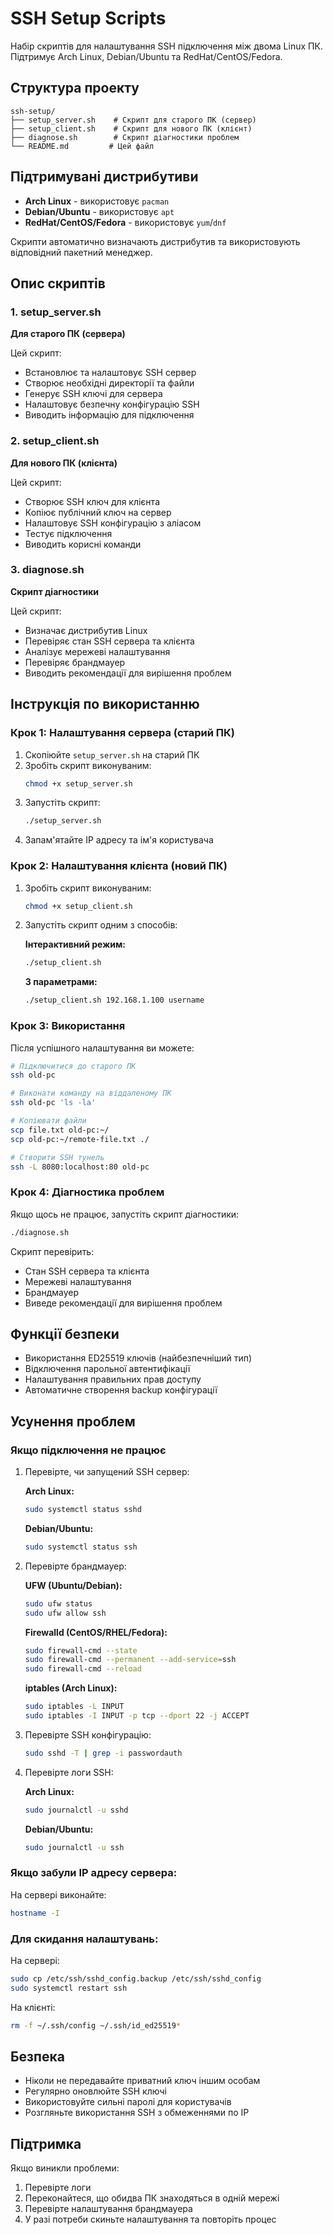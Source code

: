 # SSH Setup Scripts

Набір скриптів для налаштування SSH підключення між двома Linux ПК.
Підтримує Arch Linux, Debian/Ubuntu та RedHat/CentOS/Fedora.

## Структура проекту

```
ssh-setup/
├── setup_server.sh    # Скрипт для старого ПК (сервер)
├── setup_client.sh    # Скрипт для нового ПК (клієнт)
├── diagnose.sh        # Скрипт діагностики проблем
└── README.md         # Цей файл
```

## Підтримувані дистрибутиви

- **Arch Linux** - використовує `pacman`
- **Debian/Ubuntu** - використовує `apt`
- **RedHat/CentOS/Fedora** - використовує `yum`/`dnf`

Скрипти автоматично визначають дистрибутив та використовують відповідний пакетний менеджер.

## Опис скриптів

### 1. setup_server.sh
**Для старого ПК (сервера)**

Цей скрипт:
- Встановлює та налаштовує SSH сервер
- Створює необхідні директорії та файли
- Генерує SSH ключі для сервера
- Налаштовує безпечну конфігурацію SSH
- Виводить інформацію для підключення

### 2. setup_client.sh

**Для нового ПК (клієнта)**

Цей скрипт:
- Створює SSH ключ для клієнта
- Копіює публічний ключ на сервер
- Налаштовує SSH конфігурацію з аліасом
- Тестує підключення
- Виводить корисні команди

### 3. diagnose.sh

**Скрипт діагностики**

Цей скрипт:
- Визначає дистрибутив Linux
- Перевіряє стан SSH сервера та клієнта
- Аналізує мережеві налаштування
- Перевіряє брандмауер
- Виводить рекомендації для вирішення проблем

## Інструкція по використанню

### Крок 1: Налаштування сервера (старий ПК)

1. Скопіюйте `setup_server.sh` на старий ПК
2. Зробіть скрипт виконуваним:
   ```bash
   chmod +x setup_server.sh
   ```
3. Запустіть скрипт:
   ```bash
   ./setup_server.sh
   ```
4. Запам'ятайте IP адресу та ім'я користувача

### Крок 2: Налаштування клієнта (новий ПК)

1. Зробіть скрипт виконуваним:
   ```bash
   chmod +x setup_client.sh
   ```
2. Запустіть скрипт одним з способів:
   
   **Інтерактивний режим:**
   ```bash
   ./setup_client.sh
   ```
   
   **З параметрами:**
   ```bash
   ./setup_client.sh 192.168.1.100 username
   ```

### Крок 3: Використання

Після успішного налаштування ви можете:

```bash
# Підключитися до старого ПК
ssh old-pc

# Виконати команду на віддаленому ПК
ssh old-pc 'ls -la'

# Копіювати файли
scp file.txt old-pc:~/
scp old-pc:~/remote-file.txt ./

# Створити SSH тунель
ssh -L 8080:localhost:80 old-pc
```

### Крок 4: Діагностика проблем

Якщо щось не працює, запустіть скрипт діагностики:

```bash
./diagnose.sh
```

Скрипт перевірить:
- Стан SSH сервера та клієнта
- Мережеві налаштування
- Брандмауер
- Виведе рекомендації для вирішення проблем

## Функції безпеки

- Використання ED25519 ключів (найбезпечніший тип)
- Відключення парольної автентифікації
- Налаштування правильних прав доступу
- Автоматичне створення backup конфігурації

## Усунення проблем

### Якщо підключення не працює

1. Перевірте, чи запущений SSH сервер:

   **Arch Linux:**
   ```bash
   sudo systemctl status sshd
   ```

   **Debian/Ubuntu:**
   ```bash
   sudo systemctl status ssh
   ```

2. Перевірте брандмауер:

   **UFW (Ubuntu/Debian):**
   ```bash
   sudo ufw status
   sudo ufw allow ssh
   ```

   **Firewalld (CentOS/RHEL/Fedora):**
   ```bash
   sudo firewall-cmd --state
   sudo firewall-cmd --permanent --add-service=ssh
   sudo firewall-cmd --reload
   ```

   **iptables (Arch Linux):**
   ```bash
   sudo iptables -L INPUT
   sudo iptables -I INPUT -p tcp --dport 22 -j ACCEPT
   ```

3. Перевірте SSH конфігурацію:
   ```bash
   sudo sshd -T | grep -i passwordauth
   ```

4. Перевірте логи SSH:

   **Arch Linux:**
   ```bash
   sudo journalctl -u sshd
   ```

   **Debian/Ubuntu:**
   ```bash
   sudo journalctl -u ssh
   ```

### Якщо забули IP адресу сервера:

На сервері виконайте:
```bash
hostname -I
```

### Для скидання налаштувань:

На сервері:
```bash
sudo cp /etc/ssh/sshd_config.backup /etc/ssh/sshd_config
sudo systemctl restart ssh
```

На клієнті:
```bash
rm -f ~/.ssh/config ~/.ssh/id_ed25519*
```

## Безпека

- Ніколи не передавайте приватний ключ іншим особам
- Регулярно оновлюйте SSH ключі
- Використовуйте сильні паролі для користувачів
- Розгляньте використання SSH з обмеженнями по IP

## Підтримка

Якщо виникли проблеми:
1. Перевірте логи
2. Переконайтеся, що обидва ПК знаходяться в одній мережі
3. Перевірте налаштування брандмауера
4. У разі потреби скиньте налаштування та повторіть процес
